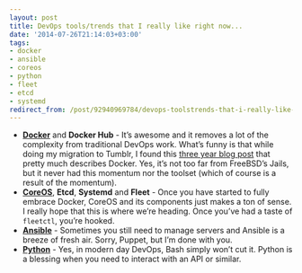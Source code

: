 ```yaml
---
layout: post
title: DevOps tools/trends that I really like right now...
date: '2014-07-26T21:14:03+03:00'
tags:
- docker
- ansible
- coreos
- python
- fleet
- etcd
- systemd
redirect_from: /post/92940969784/devops-toolstrends-that-i-really-like-right
---
```


- [**Docker**](https://www.docker.com/) and **Docker Hub** \- It’s awesome and it removes a lot of the complexity from traditional DevOps work. What’s funny is that while doing my migration to Tumblr, I found this [three year blog post](/2010/08/28/shouldnt-dependencies-on-core-components-be-isolated.html) that pretty much describes Docker. Yes, it’s not too far from FreeBSD’s Jails, but it never had this momentum nor the toolset (which of course is a result of the momentum).
- [**CoreOS**](https://coreos.com/), **Etcd**, **Systemd** and **Fleet** \- Once you have started to fully embrace Docker, CoreOS and its components just makes a ton of sense. I really hope that this is where we’re heading. Once you’ve had a taste of `fleetctl`, you’re hooked.
- [**Ansible**](http://www.ansible.com) \- Sometimes you still need to manage servers and Ansible is a breeze of fresh air. Sorry, Puppet, but I’m done with you.
- [**Python**](https://www.python.org/) \- Yes, in modern day DevOps, Bash simply won’t cut it. Python is a blessing when you need to interact with an API or similar.
